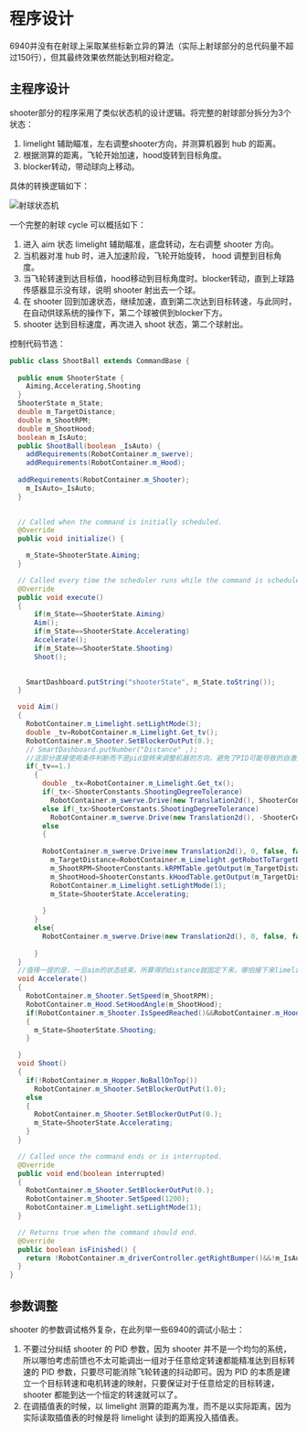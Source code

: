 # 程序设计

6940并没有在射球上采取某些标新立异的算法（实际上射球部分的总代码量不超过150行），但其最终效果依然能达到相对稳定。

## 主程序设计

shooter部分的程序采用了类似状态机的设计逻辑。将完整的射球部分拆分为3个状态：

1. limelight 辅助瞄准，左右调整shooter方向，并测算机器到 hub 的距离。
2. 根据测算的距离，飞轮开始加速，hood旋转到目标角度。
3. blocker转动，带动球向上移动。

具体的转换逻辑如下：

![射球状态机](https://img1.imgtp.com/2023/08/15/Xwdq5aBN.png)

一个完整的射球 cycle 可以概括如下：

1. 进入 aim 状态 limelight 辅助瞄准，底盘转动，左右调整 shooter 方向。
2. 当机器对准 hub 时，进入加速阶段，飞轮开始旋转， hood 调整到目标角度。
3. 当飞轮转速到达目标值，hood移动到目标角度时。blocker转动，直到上球路传感器显示没有球，说明 shooter 射出去一个球。
4. 在 shooter 回到加速状态，继续加速，直到第二次达到目标转速，与此同时，在自动供球系统的操作下，第二个球被供到blocker下方。
5. shooter 达到目标速度，再次进入 shoot 状态，第二个球射出。

控制代码节选：

```java
public class ShootBall extends CommandBase {
  
  public enum ShooterState {
    Aiming,Accelerating,Shooting
  }
  ShooterState m_State;
  double m_TargetDistance;
  double m_ShootRPM;
  double m_ShootHood;
  boolean m_IsAuto;
  public ShootBall(boolean _IsAuto) {
    addRequirements(RobotContainer.m_swerve);
    addRequirements(RobotContainer.m_Hood);
    
  addRequirements(RobotContainer.m_Shooter);
    m_IsAuto=_IsAuto;
  }
 

  // Called when the command is initially scheduled.
  @Override
  public void initialize() {

    m_State=ShooterState.Aiming;
  }

  // Called every time the scheduler runs while the command is scheduled.
  @Override
  public void execute() 
  {
      if(m_State==ShooterState.Aiming)
      Aim();
      if(m_State==ShooterState.Accelerating)
      Accelerate();
      if(m_State==ShooterState.Shooting)
      Shoot();

   
    SmartDashboard.putString("shooterState", m_State.toString());
  }

  void Aim()
  {
    RobotContainer.m_Limelight.setLightMode(3);
    double _tv=RobotContainer.m_Limelight.Get_tv();
    RobotContainer.m_Shooter.SetBlockerOutPut(0.);
    // SmartDashboard.putNumber("Distance" ,);
    //这部分直接使用条件判断而不是pid旋转来调整机器的方向，避免了PID可能导致的自激振荡问题。
    if(_tv==1.)
      {
        double _tx=RobotContainer.m_Limelight.Get_tx();
        if(_tx<-ShooterConstants.ShootingDegreeTolerance)
          RobotContainer.m_swerve.Drive(new Translation2d(), ShooterConstants.ShootingFixSpeed, false, false);
        else if(_tx>ShooterConstants.ShootingDegreeTolerance)
          RobotContainer.m_swerve.Drive(new Translation2d(), -ShooterConstants.ShootingFixSpeed, false, false);
        else
        {
                
        RobotContainer.m_swerve.Drive(new Translation2d(), 0, false, false);
          m_TargetDistance=RobotContainer.m_Limelight.getRobotToTargetDistance();
          m_ShootRPM=ShooterConstants.kRPMTable.getOutput(m_TargetDistance);
          m_ShootHood=ShooterConstants.kHoodTable.getOutput(m_TargetDistance);
          RobotContainer.m_Limelight.setLightMode(1);
          m_State=ShooterState.Accelerating;
      
        }
      }
      else{
        RobotContainer.m_swerve.Drive(new Translation2d(), 0, false, false);
  
      }
  }
  //值得一提的是，一旦aim的状态结束，所算得的distance就固定下来，哪怕接下来limelight什么都扫不到也不会干扰shooter出球，这有效避免了limelight突然抽风导致射球终止的问题
  void Accelerate()
  {
    RobotContainer.m_Shooter.SetSpeed(m_ShootRPM);
    RobotContainer.m_Hood.SetHoodAngle(m_ShootHood);
    if(RobotContainer.m_Shooter.IsSpeedReached()&&RobotContainer.m_Hood.IsHoodAtAngle())
    {
      m_State=ShooterState.Shooting;
    }

  }
  void Shoot()
  {
    if(!RobotContainer.m_Hopper.NoBallOnTop())
      RobotContainer.m_Shooter.SetBlockerOutPut(1.0);
    else
    {
      RobotContainer.m_Shooter.SetBlockerOutPut(0.);
      m_State=ShooterState.Accelerating;
    }
  }

  // Called once the command ends or is interrupted.
  @Override
  public void end(boolean interrupted) 
  {
    RobotContainer.m_Shooter.SetBlockerOutPut(0.);
    RobotContainer.m_Shooter.SetSpeed(1200);
    RobotContainer.m_Limelight.setLightMode(1);
  }

  // Returns true when the command should end.
  @Override
  public boolean isFinished() {
    return !RobotContainer.m_driverController.getRightBumper()&&!m_IsAuto;
  }
}

```

## 参数调整

shooter 的参数调试格外复杂，在此列举一些6940的调试小贴士：

1. 不要过分纠结 shooter 的 PID 参数，因为 shooter 并不是一个均匀的系统，所以哪怕考虑前馈也不太可能调出一组对于任意给定转速都能精准达到目标转速的 PID 参数，只要尽可能消除飞轮转速的抖动即可。因为 PID 的本质是建立一个目标转速和电机转速的映射，只要保证对于任意给定的目标转速，shooter 都能到达一个恒定的转速就可以了。
2. 在调插值表的时候，以 limelight 测算的距离为准，而不是以实际距离，因为实际读取插值表的时候是将 limelight 读到的距离投入插值表。
